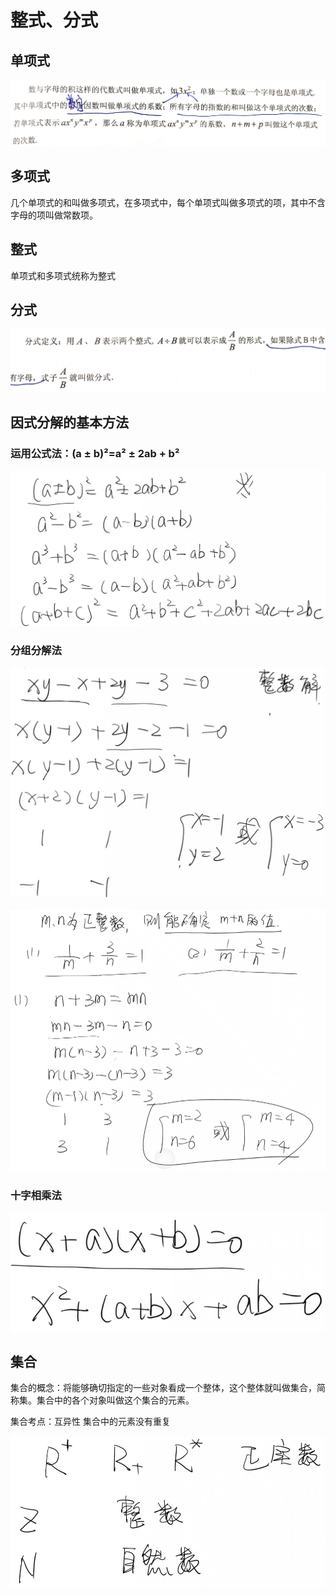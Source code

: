 # 整式、分式

## 单项式

![单项式](images/单项式定义.jpg)

## 多项式

几个单项式的和叫做多项式，在多项式中，每个单项式叫做多项式的项，其中不含字母的项叫做常数项。

## 整式

单项式和多项式统称为整式

## 分式

![分式定义](images/分式.jpg)

## 因式分解的基本方法

### 运用公式法：(a ± b)²=a² ± 2ab + b²

![因式分解公式](images/因式分解公式.jpg)

### 分组分解法

![分组分解法](images/因式分解分组分解法.jpg)

![分组因式分解考题思路 选D哦](images/分组因式分解考题思路.jpg)

### 十字相乘法

![分解因式十字相乘法](images/分解因式十字相乘法.jpg)

## 集合

集合的概念：将能够确切指定的一些对象看成一个整体，这个整体就叫做集合，简称集。集合中的各个对象叫做这个集合的元素。

集合考点：互异性 集合中的元素没有重复

![集合符号](images/常用集合符号.jpg)
